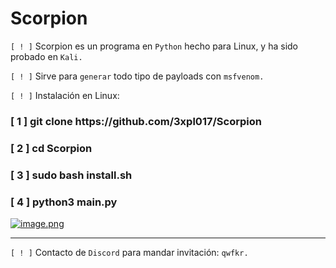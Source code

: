 # Scorpion
`[ ! ]` Scorpion es un programa en `Python` hecho para Linux, y ha sido probado en `Kali.`

`[ ! ]` Sirve para `generar` todo tipo de payloads con `msfvenom.`

`[ ! ]` Instalación en Linux:
<h3>[ 1 ] git clone https://github.com/3xpl017/Scorpion</h3>
<h3>[ 2 ] cd Scorpion</h3>
<h3>[ 3 ] sudo bash install.sh</h3>
<h3>[ 4 ] python3 main.py</h3>

[![image.png](https://i.postimg.cc/xCV5fLcr/image.png)](https://postimg.cc/sBK7KQYK)

<hr>

`[ ! ]` Contacto de `Discord` para mandar invitación: `qwfkr.`
